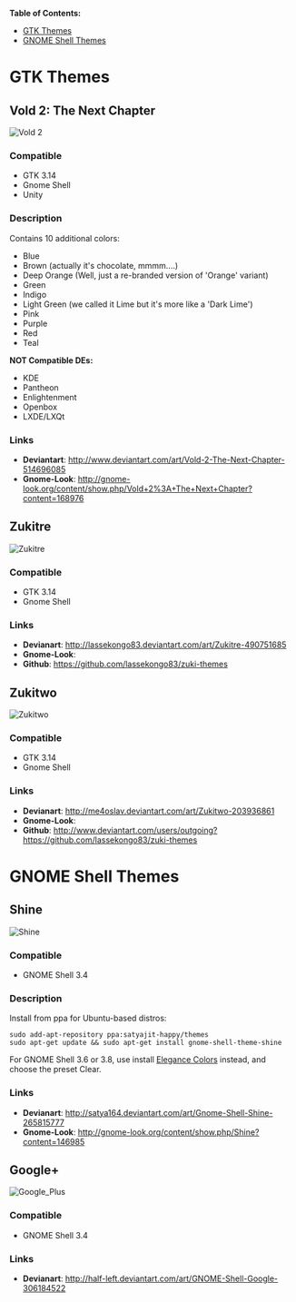 **Table of Contents:**
* [GTK Themes](#gtk-themes)
* [GNOME Shell Themes](#gnome-shell-themes)


# GTK Themes

## Vold 2: The Next Chapter
![Vold 2](http://orig07.deviantart.net/fc23/f/2015/089/5/5/vold_2__the_next_chapter_by_thearakattack-d8ifq1h.jpg)

### Compatible
* GTK 3.14
* Gnome Shell
* Unity

### Description
Contains 10 additional colors:
- Blue
- Brown (actually it's chocolate, mmmm....)
- Deep Orange (Well, just a re-branded version of 'Orange' variant)
- Green
- Indigo
- Light Green (we called it Lime but it's more like a 'Dark Lime')
- Pink
- Purple
- Red
- Teal

**NOT Compatible DEs:**
- KDE
- Pantheon
- Enlightenment
- Openbox
- LXDE/LXQt

### Links
* **Deviantart**: http://www.deviantart.com/art/Vold-2-The-Next-Chapter-514696085
* **Gnome-Look**: http://gnome-look.org/content/show.php/Vold+2%3A+The+Next+Chapter?content=168976

## Zukitre
![Zukitre](http://fc09.deviantart.net/fs70/f/2014/298/f/d/zukitre_by_lassekongo83-d846if9.png)

### Compatible
* GTK 3.14
* Gnome Shell

### Links
* **Devianart**: http://lassekongo83.deviantart.com/art/Zukitre-490751685
* **Gnome-Look**:
* **Github**: https://github.com/lassekongo83/zuki-themes

## Zukitwo
![Zukitwo](http://fc07.deviantart.net/fs70/f/2014/088/4/8/zukitwo_by_lassekongo83-d3df2ot.jpg)

### Compatible
* GTK 3.14
* Gnome Shell

### Links
* **Devianart**: http://me4oslav.deviantart.com/art/Zukitwo-203936861
* **Gnome-Look**:
* **Github**: http://www.deviantart.com/users/outgoing?https://github.com/lassekongo83/zuki-themes

# GNOME Shell Themes

## Shine
![Shine](http://fc03.deviantart.net/fs70/i/2012/174/b/a/gnome_shell___shine_by_satya164-d4e9crl.png)

### Compatible
* GNOME Shell 3.4

### Description
Install from ppa for Ubuntu-based distros:
```
sudo add-apt-repository ppa:satyajit-happy/themes
sudo apt-get update && sudo apt-get install gnome-shell-theme-shine
```

For GNOME Shell 3.6 or 3.8, use install [Elegance Colors](http://fav.me/d525x6c) instead, and choose the preset Clear.

### Links
* **Devianart**: http://satya164.deviantart.com/art/Gnome-Shell-Shine-265815777
* **Gnome-Look**: http://gnome-look.org/content/show.php/Shine?content=146985

## Google+
![Google_Plus](http://fc03.deviantart.net/fs70/i/2012/156/f/a/gnome_shell___google__by_half_left-d52alhm.jpg)

### Compatible
* GNOME Shell 3.4

### Links
* **Devianart**: http://half-left.deviantart.com/art/GNOME-Shell-Google-306184522

